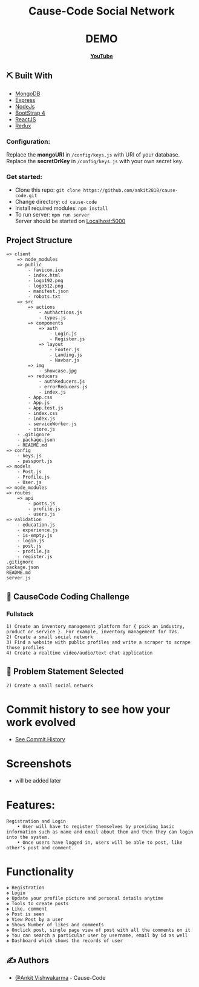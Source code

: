 <div align="center">

# Cause-Code Social Network

</div>

<div align="center">

# DEMO

#### [YouTube](https://www.youtube.com/)

</div>

## ⛏️ Built With <a name = "tech_stack"></a>

- [MongoDB](https://www.mongodb.com/)
- [Express](https://expressjs.com/)
- [NodeJs](https://nodejs.org/en/)
- [BootStrap 4](https://getbootstrap.com/)
- [ReactJS](https://reactjs.org/)
- [Redux](https://redux.js.org/)

### Configuration:

Replace the **mongoURI** in `/config/keys.js` with URI of your database.
Replace the **secretOrKey** in `/config/keys.js` with your own secret key.

### Get started:

- Clone this repo: `git clone https://github.com/ankit2818/cause-code.git`
- Change directory: `cd cause-code`
- Install required modules: `npm install`
- To run server: `npm run server`\
  Server should be started on [Localhost:5000](http://localhost:5000/api/users/register)

## Project Structure <a name = "getting_started"></a>

    => client
        => node_modules
        => public
            - favicon.ico
            - index.html
            - logo192.png
            - logo512.png
            - manifest.json
            - robots.txt
        => src
            => actions
                - authActions.js
                - types.js
            => components
                => auth
                    - Login.js
                    - Register.js
                => layout
                    - Footer.js
                    - Landing.js
                    - Navbar.js
            => img
                - showcase.jpg
            => reducers
                - authReducers.js
                - errorReducers.js
                - index.js
            - App.css
            - App.js
            - App.test.js
            - index.css
            - index.js
            - serviceWorker.js
            - store.js
        - .gitignore
        - package.json
        - README.md
    => config
        - keys.js
        - passport.js
    => models
        - Post.js
        - Profile.js
        - User.js
    => node_modules
    => routes
        => api
            - posts.js
            - profile.js
            - users.js
    => validation
        - education.js
        - experience.js
        - is-empty.js
        - login.js
        - post.js
        - profile.js
        - register.js
    .gitignore
    package.json
    README.md
    server.js

## 🧐 CauseCode Coding Challenge <a name = "Create a small social network"></a>

### Fullstack

    1) Create an inventory management platform for { pick an industry, product or service }. For example, inventory management for TVs.
    2) Create a small social network
    3) Find a website with public profiles and write a scraper to scrape those profiles
    4) Create a realtime video/audio/text chat application

## 🧐 Problem Statement Selected <a name = "problem_statement"></a>

    2) Create a small social network

# Commit history to see how your work evolved

- [See Commit History](https://github.com/ankit2818/cause-code/commits/master/)

# Screenshots <a name = "Screenshots"></a>

- will be added later

# Features:

    Registration and Login
        • User will have to register themselves by providing basic information such as name and email about them and then they can login into the system.
        • Once users have logged in, users will be able to post, like other's post and comment.

# Functionality

    ❖ Registration
    ❖ Login
    ❖ Update your profile picture and personal details anytime
    ❖ Tools to create posts
    ❖ Like, comment
    ❖ Post is seen
    ❖ View Post by a user
    ❖ Shows Number of likes and comments
    ❖ Onclick post, single page view of post with all the comments on it
    ❖ You can search a particular user by username, email by id as well
    ❖ Dashboard which shows the records of user

## ✍️ Authors <a name = "authors"></a>

- [@Ankit Vishwakarma](https://github.com/ankit2818) - Cause-Code
